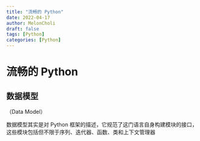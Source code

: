 ```yaml
---
title: "流畅的 Python"
date: 2022-04-17
author: MelonCholi
draft: false
tags: [Python]
categories: [Python]
---
```


# 流畅的 Python

## 数据模型

（Data Model）

数据模型其实是对 Python 框架的描述，它规范了这门语言自身构建模块的接口，这些模块包括但不限于序列、迭代器、函数、类和上下文管理器